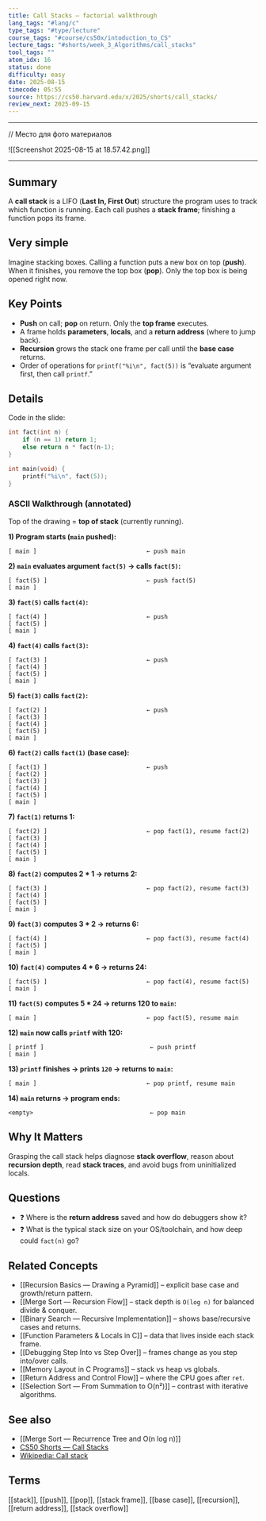 ```yaml
---
title: Call Stacks — factorial walkthrough
lang_tags: "#lang/c"
type_tags: "#type/lecture"
course_tags: "#course/cs50x/intoduction_to_CS"
lecture_tags: "#shorts/week_3_Algorithms/call_stacks"
tool_tags: ""
atom_idx: 16
status: done
difficulty: easy
date: 2025-08-15
timecode: 05:55
source: https://cs50.harvard.edu/x/2025/shorts/call_stacks/
review_next: 2025-09-15
---
```


---

// Место для фото материалов

![[Screenshot 2025-08-15 at 18.57.42.png]]

---

## Summary
A **call stack** is a LIFO (**Last In, First Out**) structure the program uses to track which function is running. Each call pushes a **stack frame**; finishing a function pops its frame.

## Very simple
Imagine stacking boxes. Calling a function puts a new box on top (**push**). When it finishes, you remove the top box (**pop**). Only the top box is being opened right now.

## Key Points
- **Push** on call; **pop** on return. Only the **top frame** executes.
- A frame holds **parameters**, **locals**, and a **return address** (where to jump back).
- **Recursion** grows the stack one frame per call until the **base case** returns.
- Order of operations for `printf("%i\n", fact(5))` is “evaluate argument first, then call `printf`.”

## Details
Code in the slide:
```c
int fact(int n) { 
    if (n == 1) return 1; 
    else return n * fact(n-1);
}

int main(void) {
    printf("%i\n", fact(5));
}
```

### ASCII Walkthrough (annotated)
Top of the drawing = **top of stack** (currently running).

**1) Program starts (`main` pushed):**
```
[ main ]                               ← push main
```

**2) `main` evaluates argument `fact(5)` → calls `fact(5)`:**
```
[ fact(5) ]                            ← push fact(5)
[ main ]
```

**3) `fact(5)` calls `fact(4)`:**
```
[ fact(4) ]                            ← push
[ fact(5) ]
[ main ]
```

**4) `fact(4)` calls `fact(3)`:**
```
[ fact(3) ]                            ← push
[ fact(4) ]
[ fact(5) ]
[ main ]
```

**5) `fact(3)` calls `fact(2)`:**
```
[ fact(2) ]                            ← push
[ fact(3) ]
[ fact(4) ]
[ fact(5) ]
[ main ]
```

**6) `fact(2)` calls `fact(1)` (base case):**
```
[ fact(1) ]                            ← push
[ fact(2) ]
[ fact(3) ]
[ fact(4) ]
[ fact(5) ]
[ main ]
```

**7) `fact(1)` returns 1:**
```
[ fact(2) ]                            ← pop fact(1), resume fact(2)
[ fact(3) ]
[ fact(4) ]
[ fact(5) ]
[ main ]
```

**8) `fact(2)` computes 2 * 1 → returns 2:**
```
[ fact(3) ]                            ← pop fact(2), resume fact(3)
[ fact(4) ]
[ fact(5) ]
[ main ]
```

**9) `fact(3)` computes 3 * 2 → returns 6:**
```
[ fact(4) ]                            ← pop fact(3), resume fact(4)
[ fact(5) ]
[ main ]
```

**10) `fact(4)` computes 4 * 6 → returns 24:**
```
[ fact(5) ]                            ← pop fact(4), resume fact(5)
[ main ]
```

**11) `fact(5)` computes 5 * 24 → returns 120 to `main`:**
```
[ main ]                               ← pop fact(5), resume main
```

**12) `main` now calls `printf` with 120:**
```
[ printf ]                              ← push printf
[ main ]
```

**13) `printf` finishes → prints `120` → returns to `main`:**
```
[ main ]                               ← pop printf, resume main
```

**14) `main` returns → program ends:**
```
<empty>                                 ← pop main
```

## **Why It Matters**
Grasping the call stack helps diagnose **stack overflow**, reason about **recursion depth**, read **stack traces**, and avoid bugs from uninitialized locals.

## Questions
- ❓ Where is the **return address** saved and how do debuggers show it?  
- ❓ What is the typical stack size on your OS/toolchain, and how deep could `fact(n)` go?

## Related Concepts
- [[Recursion Basics — Drawing a Pyramid]] – explicit base case and growth/return pattern.
- [[Merge Sort — Recursion Flow]] – stack depth is `O(log n)` for balanced divide & conquer.
- [[Binary Search — Recursive Implementation]] – shows base/recursive cases and returns.
- [[Function Parameters & Locals in C]] – data that lives inside each stack frame.
- [[Debugging Step Into vs Step Over]] – frames change as you step into/over calls.
- [[Memory Layout in C Programs]] – stack vs heap vs globals.
- [[Return Address and Control Flow]] – where the CPU goes after `ret`.
- [[Selection Sort — From Summation to O(n²)]] – contrast with iterative algorithms.

## See also
- [[Merge Sort — Recurrence Tree and O(n log n)]]
- [CS50 Shorts — Call Stacks](https://cs50.harvard.edu/x/2025/shorts/call_stacks/)
- [Wikipedia: Call stack](https://en.wikipedia.org/wiki/Call_stack)

## Terms
[[stack]], [[push]], [[pop]], [[stack frame]], [[base case]], [[recursion]], [[return address]], [[stack overflow]]
